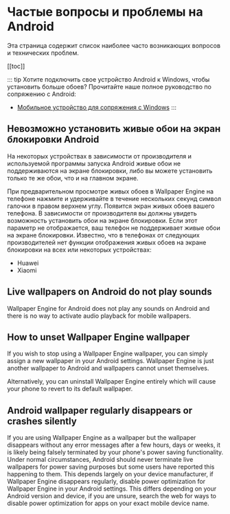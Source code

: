 # Частые вопросы и проблемы на Android

Эта страница содержит список наиболее часто возникающих вопросов и технических проблем.

[[toc]]

::: tip
Хотите подключить свое устройство Android к Windows, чтобы установить больше обоев? Прочитайте наше полное руководство по сопряжению с Android:

* [Мобильное устройство для сопряжения с Windows](/mobile/pairing.html)
:::

## Невозможно установить живые обои на экран блокировки Android

На некоторых устройствах в зависимости от производителя и используемой программы запуска Android живые обои не поддерживаются на экране блокировки, либо вы можете установить только те же обои, что и на главном экране.

При предварительном просмотре живых обоев в Wallpaper Engine на телефоне нажмите и удерживайте в течение нескольких секунд символ галочки в правом верхнем углу. Появится экран живых обоев вашего телефона. В зависимости от производителя вы должны увидеть возможность установить обои на экране блокировки. Если этот параметр не отображается, ваш телефон не поддерживает живые обои на экране блокировки. Известно, что в телефонах от следующих производителей нет функции отображения живых обоев на экране блокировки на всех или некоторых устройствах:

* Huawei
* Xiaomi

## Live wallpapers on Android do not play sounds

Wallpaper Engine for Android does not play any sounds on Android and there is no way to activate audio playback for mobile wallpapers.

## How to unset Wallpaper Engine wallpaper

If you wish to stop using a Wallpaper Engine wallpaper, you can simply assign a new wallpaper in your Android settings. Wallpaper Engine is just another wallpaper to Android and wallpapers cannot unset themselves.

Alternatively, you can uninstall Wallpaper Engine entirely which will cause your phone to revert to its default wallpaper.

## Android wallpaper regularly disappears or crashes silently

If you are using Wallpaper Engine as a wallpaper but the wallpaper disappears without any error messages after a few hours, days or weeks, it is likely being falsely terminated by your phone's power saving functionality. Under normal circumstances, Android should never terminate live wallpapers for power saving purposes but some users have reported this happening to them. This depends largely on your device manufacturer, if Wallpaper Engine disappears regularly, disable power optimization for Wallpaper Engine in your Android settings. This differs depending on your Android version and device, if you are unsure, search the web for ways to disable power optimization for apps on your exact mobile device name.